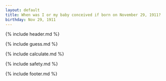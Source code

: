 ```yaml
---
layout: default
title: When was I or my baby conceived if born on November 29, 1911?
birthday: Nov 29, 1911
---
```


{% include header.md %}

{% include guess.md %}

{% include calculate.md %}

{% include safety.md %}

{% include footer.md %}



